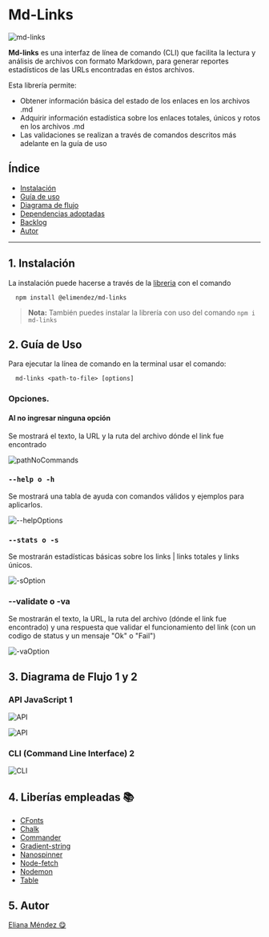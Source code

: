 # Md-Links

![md-links](https://github.com/elianamendez1/LIM017-md-links/blob/7b95496abc43c546f6a8fbc3621e7ec17a87ea09/images/md-links.png)

**Md-links** es una interfaz de línea de comando (CLI) que facilita la lectura y análisis de archivos con formato Markdown, para generar reportes estadísticos de las URLs encontradas en éstos archivos.

Esta librería permite:

- Obtener información básica del estado de los enlaces en los archivos .md
- Adquirir información estadística sobre los enlaces totales, únicos y rotos en los archivos .md
- Las validaciones se realizan a través de comandos descritos más adelante en la guía de uso

## Índice

* [ Instalación ](#1-instalación)
* [ Guía de uso ](#2-guía-de-uso)
* [ Diagrama de flujo ](#3-diagrama-de-flujo)
* [ Dependencias adoptadas ](#4-dependencias-adoptadas)
* [ Backlog ](#5-backlog)
* [ Autor ](#6-autor)

***

## 1. Instalación

La instalación puede hacerse a través de la [libreria](https://www.npmjs.com/package/md-links) con el comando

      npm install @elimendez/md-links

> **Nota:** También puedes instalar la librería con uso del comando `npm i md-links`

## 2. Guía de Uso

Para ejecutar la línea de comando en la terminal usar el comando:

```
  md-links <path-to-file> [options]
```

### Opciones.

#### Al no ingresar ninguna opción

Se mostrará el texto, la URL y la ruta del archivo dónde el link fue encontrado

![pathNoCommands](https://github.com/elianamendez1/LIM017-md-links/blob/7b95496abc43c546f6a8fbc3621e7ec17a87ea09/images/options/pathNoCommand.png)

### `--help o -h`

Se mostrará una tabla de ayuda con comandos válidos y ejemplos para aplicarlos.

![--helpOptions](https://github.com/elianamendez1/LIM017-md-links/blob/7b95496abc43c546f6a8fbc3621e7ec17a87ea09/images/options/helpOptions.png)

### `--stats o -s`

Se mostrarán estadísticas básicas sobre los links | links totales y links únicos.

![-sOption](https://github.com/elianamendez1/LIM017-md-links/blob/7b95496abc43c546f6a8fbc3621e7ec17a87ea09/images/options/-sOption.png)

### --validate o -va

Se mostrarán el texto, la URL, la ruta del archivo (dónde el link fue encontrado) y una respuesta que validar el funcionamiento del link (con un codigo de status y un mensaje "Ok" o "Fail")

![-vaOption](https://github.com/elianamendez1/LIM017-md-links/blob/7b95496abc43c546f6a8fbc3621e7ec17a87ea09/images/options/-vaOption.png)


## 3. Diagrama de Flujo 1 y 2

### API JavaScript 1

![API](https://github.com/elianamendez1/LIM017-md-links/blob/7b95496abc43c546f6a8fbc3621e7ec17a87ea09/images/flowchart/flowchartJavascriptAPI.png)

![API](https://github.com/elianamendez1/LIM017-md-links/blob/HU1/images/flowchart/Flujograma%20Proyecto%20MD%20Links-02.png)

### CLI (Command Line Interface) 2

![CLI](fotodelnocomando.jpg)

## 4. Liberías empleadas 📚

- [CFonts](https://www.npmjs.com/package/cfonts)
- [Chalk](https://www.npmjs.com/package/chalk)
- [Commander](https://www.npmjs.com/package/commander)
- [Gradient-string](https://www.npmjs.com/package/gradient-string)
- [Nanospinner](https://www.npmjs.com/package/nanospinner)
- [Node-fetch](https://nodejs.org/dist/latest-v17.x/docs/api/fs.html#file-system)
- [Nodemon](https://www.npmjs.com/package//nodemon)
- [Table](https://www.npmjs.com/package/table)

## 5. Autor

[Eliana Méndez 😋](https://github.com/elianamendez1)

